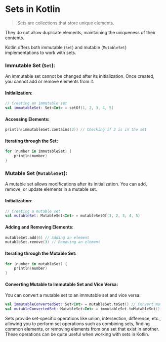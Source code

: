 # Sets in Kotlin
>  Sets are collections that store unique elements. 

They do not allow duplicate elements, maintaining the uniqueness of their contents. 

Kotlin offers both immutable (`Set`) and mutable (`MutableSet`) implementations to work with sets.

### Immutable Set (`Set`):

An immutable set cannot be changed after its initialization. Once created, you cannot add or remove elements from it.

#### Initialization:

```kotlin
// Creating an immutable set
val immutableSet: Set<Int> = setOf(1, 2, 3, 4, 5)
```

#### Accessing Elements:

```kotlin
println(immutableSet.contains(3)) // Checking if 3 is in the set
```

#### Iterating through the Set:

```kotlin
for (number in immutableSet) {
    println(number)
}
```

### Mutable Set (`MutableSet`):

A mutable set allows modifications after its initialization. You can add, remove, or update elements in a mutable set.

#### Initialization:

```kotlin
// Creating a mutable set
val mutableSet: MutableSet<Int> = mutableSetOf(1, 2, 3, 4, 5)
```

#### Adding and Removing Elements:

```kotlin
mutableSet.add(6) // Adding an element
mutableSet.remove(3) // Removing an element
```

#### Iterating through the Mutable Set:

```kotlin
for (number in mutableSet) {
    println(number)
}
```

#### Converting Mutable to Immutable Set and Vice Versa:

You can convert a mutable set to an immutable set and vice versa:

```kotlin
val immutableConvertedSet: Set<Int> = mutableSet.toSet() // Convert mutable set to immutable set
val mutableConvertedSet: MutableSet<Int> = immutableSet.toMutableSet() // Convert immutable set to mutable set
```

Sets provide set-specific operations like union, intersection, difference, etc., allowing you to perform set operations such as combining sets, finding common elements, or removing elements from one set that exist in another. These operations can be quite useful when working with sets in Kotlin.